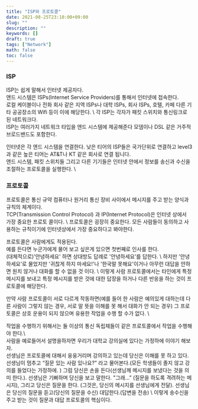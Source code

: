 ```yaml
---
title: "ISP와 프로토콜"
date: 2021-08-25T23:10:00+09:00
slug: ""
description: ""
keywords: []
draft: true
tags: ["Network"]
math: false
toc: false
---
```


### ISP
ISP는 쉽게 말해서 인터넷 제공자다. \
앤드 시스템은 ISPs(Internet Service Providers)를 통해서 인터넷에 접속한다. \
로컬 케이블이나 전화 회사 같은 지역 ISPs나 대학 ISPs, 회사 ISPs, 호텔, 카페 다른 기타 공공장소의 Wifi 등이 이에 해당한다. \ 
각 ISP는 각자가 패킷 스위치와 통신링크로 된 네트워크다. \
ISP는 여러가지 네트워크 타입을 앤드 시스템에 제공해준다 모뎀이나 DSL 같은 거주적 브로드밴드도 포함한다.  

인터넷은 각 앤드 시스템을 연결한다. 낮은 티어의 ISP들은 국가단위로 연결하고 level3과 같은 높은 티어는 AT&T나 KT 같은 회사로 연결 됩니다. \
앤드 시스템, 패킷 스위치들 그리고 다른 기기들은 인터넷 안에서 정보를 송신과 수신을 조절하는 프로토콜을 실행한다. \

### 프로토콜

프로토콜은 통신 규약 컴퓨터나 원거리 통신 장비 사이에서 메시지를 주고 받는 양식과 규칙의 체계이다. \
TCP(Transmission Control Protocol) 과 IP(Internet Protocol)은 인터넷 상에서 가장 중요한 프로토 콜이다. \ 
프로토콜은 굉장히 중요한다. 모든 사람들이 동의하고 사용하는 규칙이기에 인터넷상에서 가장 중요하다고 봐야한다.  


프로토콜은 사람에게도 적용된다. \
예를 든다면 누군가에게 물어 보고 싶은게 있으면 첫번째로 인사를 한다.  \
(대체적으로)'안녕하세요' 하면 상대방도 답례로 '안녕하세요'를 답한다. \ 
하지만 '안녕하세요'로 물었지만 '귀찮게 하지 마세요!'나 '한국말 못해요'이거나 아무런 대답을 안하면 원치 않거나 대화를 할 수 없을 것 이다. \ 
이렇게 사람 프로토콜에서는 타인에게 특정 메시지를 보내고 특정 메시지를 받은 것에 대한 답장을 하거나 다른 반응을 하는 것이 프로토콜에 해당한다.  

만약 사람 프로토콜이 서로 다르게 작동하면(예를 들어 한 사람은 예의있게 대하는데 다른 사람이 그렇지 않는 경우, 서로 말 뜻을 이해를 못 해서 대화가 안 되는 경우) 그 프로토콜은 상호 운용이 되지 않으며 유용한 작업을 수행 할 수가 없다. \  

작업을 수행하기 위해서는 둘 이상의 통신 독립체들이 같은 프로토콜에서 작업을 수행해야 한다.\  
사람을 예로들어서 설명을하자면 우리가 대학교 강의실에 있다는 가정하에 이야기 해보자. \
선생님은 프로토콜에 대해서 웅웅거리며 강의하고 있는데 당신은 이해를 못 하고 있다.  \
선생님이 멈추고 “질문 있는 사람 있나요?” 라고 물어본다.(모든 학생들이 졸지 않고 강의를 들었다는 가정하에. ) 그럼 당신은 손을 든다(선생님께 메시지를 보냈다는 것을 의미 한다.). 선생님은 기뻐하며 당신을 보고 말한다. "그래...” (질문을 하도록 격려하는 메시지), 그리고 당신은 질문을 한다. (그것은, 당신의 메시지를 선생님에게 전달). 선생님은 당신의 질문을 듣고(당신의 질문을 수신) 대답한다.(답변을 전송) \ 
이렇게 송수신을 주고 받는 것이 질문과 대답 프로토콜의 핵심이다.

